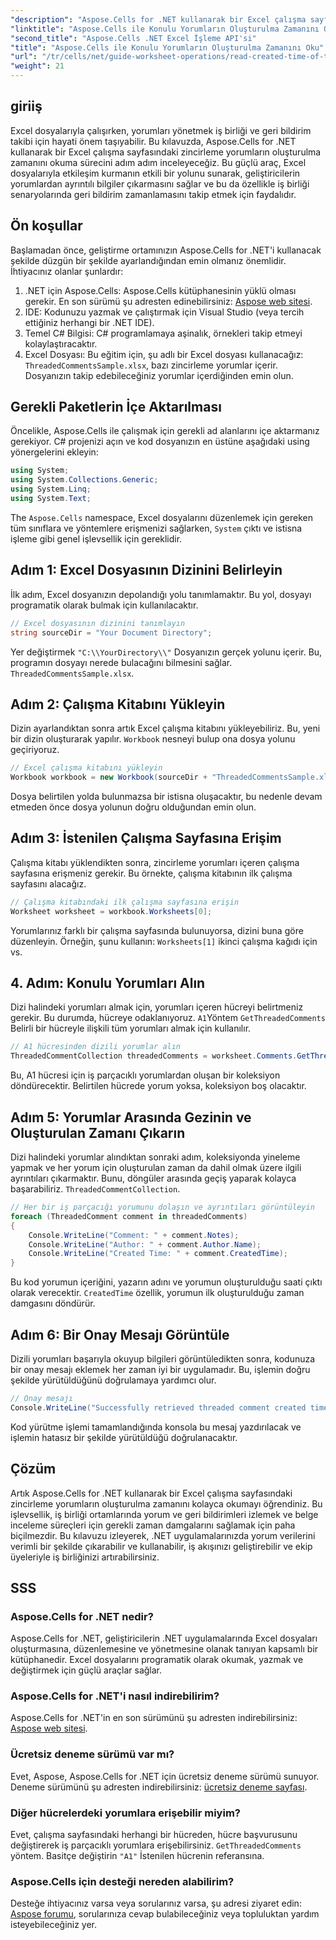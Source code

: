 ```yaml
---
"description": "Aspose.Cells for .NET kullanarak bir Excel çalışma sayfasındaki zincirleme yorumların oluşturulma süresini nasıl kolayca okuyabileceğinizi öğrenin. Adım adım talimatlar içeren ayrıntılı kılavuzumuzu izleyin."
"linktitle": "Aspose.Cells ile Konulu Yorumların Oluşturulma Zamanını Oku"
"second_title": "Aspose.Cells .NET Excel İşleme API'si"
"title": "Aspose.Cells ile Konulu Yorumların Oluşturulma Zamanını Oku"
"url": "/tr/cells/net/guide-worksheet-operations/read-created-time-of-threaded-comment/"
"weight": 21
---
```


## giriiş

Excel dosyalarıyla çalışırken, yorumları yönetmek iş birliği ve geri bildirim takibi için hayati önem taşıyabilir. Bu kılavuzda, Aspose.Cells for .NET kullanarak bir Excel çalışma sayfasındaki zincirleme yorumların oluşturulma zamanını okuma sürecini adım adım inceleyeceğiz. Bu güçlü araç, Excel dosyalarıyla etkileşim kurmanın etkili bir yolunu sunarak, geliştiricilerin yorumlardan ayrıntılı bilgiler çıkarmasını sağlar ve bu da özellikle iş birliği senaryolarında geri bildirim zamanlamasını takip etmek için faydalıdır.

## Ön koşullar

Başlamadan önce, geliştirme ortamınızın Aspose.Cells for .NET'i kullanacak şekilde düzgün bir şekilde ayarlandığından emin olmanız önemlidir. İhtiyacınız olanlar şunlardır:

1. .NET için Aspose.Cells: Aspose.Cells kütüphanesinin yüklü olması gerekir. En son sürümü şu adresten edinebilirsiniz: [Aspose web sitesi](https://releases.aspose.com/cells/net/).
2. IDE: Kodunuzu yazmak ve çalıştırmak için Visual Studio (veya tercih ettiğiniz herhangi bir .NET IDE).
3. Temel C# Bilgisi: C# programlamaya aşinalık, örnekleri takip etmeyi kolaylaştıracaktır.
4. Excel Dosyası: Bu eğitim için, şu adlı bir Excel dosyası kullanacağız: `ThreadedCommentsSample.xlsx`, bazı zincirleme yorumlar içerir. Dosyanızın takip edebileceğiniz yorumlar içerdiğinden emin olun.

## Gerekli Paketlerin İçe Aktarılması

Öncelikle, Aspose.Cells ile çalışmak için gerekli ad alanlarını içe aktarmanız gerekiyor. C# projenizi açın ve kod dosyanızın en üstüne aşağıdaki using yönergelerini ekleyin:

```csharp
using System;
using System.Collections.Generic;
using System.Linq;
using System.Text;
```

The `Aspose.Cells` namespace, Excel dosyalarını düzenlemek için gereken tüm sınıflara ve yöntemlere erişmenizi sağlarken, `System` çıktı ve istisna işleme gibi genel işlevsellik için gereklidir.

## Adım 1: Excel Dosyasının Dizinini Belirleyin

İlk adım, Excel dosyanızın depolandığı yolu tanımlamaktır. Bu yol, dosyayı programatik olarak bulmak için kullanılacaktır.

```csharp
// Excel dosyasının dizinini tanımlayın
string sourceDir = "Your Document Directory";
```

Yer değiştirmek `"C:\\YourDirectory\\"` Dosyanızın gerçek yolunu içerir. Bu, programın dosyayı nerede bulacağını bilmesini sağlar. `ThreadedCommentsSample.xlsx`.

## Adım 2: Çalışma Kitabını Yükleyin

Dizin ayarlandıktan sonra artık Excel çalışma kitabını yükleyebiliriz. Bu, yeni bir dizin oluşturarak yapılır. `Workbook` nesneyi bulup ona dosya yolunu geçiriyoruz.

```csharp
// Excel çalışma kitabını yükleyin
Workbook workbook = new Workbook(sourceDir + "ThreadedCommentsSample.xlsx");
```

Dosya belirtilen yolda bulunmazsa bir istisna oluşacaktır, bu nedenle devam etmeden önce dosya yolunun doğru olduğundan emin olun.

## Adım 3: İstenilen Çalışma Sayfasına Erişim

Çalışma kitabı yüklendikten sonra, zincirleme yorumları içeren çalışma sayfasına erişmeniz gerekir. Bu örnekte, çalışma kitabının ilk çalışma sayfasını alacağız.

```csharp
// Çalışma kitabındaki ilk çalışma sayfasına erişin
Worksheet worksheet = workbook.Worksheets[0];
```

Yorumlarınız farklı bir çalışma sayfasında bulunuyorsa, dizini buna göre düzenleyin. Örneğin, şunu kullanın: `Worksheets[1]` ikinci çalışma kağıdı için vs.

## 4. Adım: Konulu Yorumları Alın

Dizi halindeki yorumları almak için, yorumları içeren hücreyi belirtmeniz gerekir. Bu durumda, hücreye odaklanıyoruz. `A1`Yöntem `GetThreadedComments` Belirli bir hücreyle ilişkili tüm yorumları almak için kullanılır.

```csharp
// A1 hücresinden dizili yorumlar alın
ThreadedCommentCollection threadedComments = worksheet.Comments.GetThreadedComments("A1");
```

Bu, A1 hücresi için iş parçacıklı yorumlardan oluşan bir koleksiyon döndürecektir. Belirtilen hücrede yorum yoksa, koleksiyon boş olacaktır.

## Adım 5: Yorumlar Arasında Gezinin ve Oluşturulan Zamanı Çıkarın

Dizi halindeki yorumlar alındıktan sonraki adım, koleksiyonda yineleme yapmak ve her yorum için oluşturulan zaman da dahil olmak üzere ilgili ayrıntıları çıkarmaktır. Bunu, döngüler arasında geçiş yaparak kolayca başarabiliriz. `ThreadedCommentCollection`.

```csharp
// Her bir iş parçacığı yorumunu dolaşın ve ayrıntıları görüntüleyin
foreach (ThreadedComment comment in threadedComments)
{
    Console.WriteLine("Comment: " + comment.Notes);
    Console.WriteLine("Author: " + comment.Author.Name);
    Console.WriteLine("Created Time: " + comment.CreatedTime);
}
```

Bu kod yorumun içeriğini, yazarın adını ve yorumun oluşturulduğu saati çıktı olarak verecektir. `CreatedTime` özellik, yorumun ilk oluşturulduğu zaman damgasını döndürür.

## Adım 6: Bir Onay Mesajı Görüntüle

Dizili yorumları başarıyla okuyup bilgileri görüntüledikten sonra, kodunuza bir onay mesajı eklemek her zaman iyi bir uygulamadır. Bu, işlemin doğru şekilde yürütüldüğünü doğrulamaya yardımcı olur.

```csharp
// Onay mesajı
Console.WriteLine("Successfully retrieved threaded comment created times.");
```

Kod yürütme işlemi tamamlandığında konsola bu mesaj yazdırılacak ve işlemin hatasız bir şekilde yürütüldüğü doğrulanacaktır.

## Çözüm

Artık Aspose.Cells for .NET kullanarak bir Excel çalışma sayfasındaki zincirleme yorumların oluşturulma zamanını kolayca okumayı öğrendiniz. Bu işlevsellik, iş birliği ortamlarında yorum ve geri bildirimleri izlemek ve belge inceleme süreçleri için gerekli zaman damgalarını sağlamak için paha biçilmezdir. Bu kılavuzu izleyerek, .NET uygulamalarınızda yorum verilerini verimli bir şekilde çıkarabilir ve kullanabilir, iş akışınızı geliştirebilir ve ekip üyeleriyle iş birliğinizi artırabilirsiniz.

## SSS

### Aspose.Cells for .NET nedir?

Aspose.Cells for .NET, geliştiricilerin .NET uygulamalarında Excel dosyaları oluşturmasına, düzenlemesine ve yönetmesine olanak tanıyan kapsamlı bir kütüphanedir. Excel dosyalarını programatik olarak okumak, yazmak ve değiştirmek için güçlü araçlar sağlar.

### Aspose.Cells for .NET'i nasıl indirebilirim?

Aspose.Cells for .NET'in en son sürümünü şu adresten indirebilirsiniz: [Aspose web sitesi](https://releases.aspose.com/cells/net/).

### Ücretsiz deneme sürümü var mı?

Evet, Aspose, Aspose.Cells for .NET için ücretsiz deneme sürümü sunuyor. Deneme sürümünü şu adresten indirebilirsiniz: [ücretsiz deneme sayfası](https://releases.aspose.com/).

### Diğer hücrelerdeki yorumlara erişebilir miyim?

Evet, çalışma sayfasındaki herhangi bir hücreden, hücre başvurusunu değiştirerek iş parçacıklı yorumlara erişebilirsiniz. `GetThreadedComments` yöntem. Basitçe değiştirin `"A1"` İstenilen hücrenin referansına.

### Aspose.Cells için desteği nereden alabilirim?

Desteğe ihtiyacınız varsa veya sorularınız varsa, şu adresi ziyaret edin: [Aspose forumu](https://forum.aspose.com/c/cells/9), sorularınıza cevap bulabileceğiniz veya topluluktan yardım isteyebileceğiniz yer.